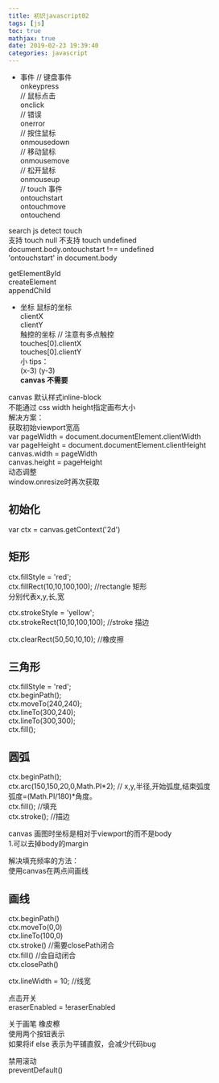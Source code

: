 ```yaml
---
title: 初识javascript02
tags: [js]
toc: true
mathjax: true
date: 2019-02-23 19:39:40
categories: javascript
---
```

* 事件
// 键盘事件  
onkeypress  
// 鼠标点击  
onclick  
// 错误  
onerror  
// 按住鼠标  
onmousedown  
// 移动鼠标  
onmousemove  
// 松开鼠标  
onmouseup  
// touch 事件  
ontouchstart  
ontouchmove  
ontouchend  

search js detect touch  
支持 touch null 不支持 touch undefined  
document.body.ontouchstart !== undefined  
'ontouchstart' in document.body  

getElementById  
createElement  
appendChild  

* 坐标
鼠标的坐标  
clientX  
clientY  
触控的坐标 // 注意有多点触控  
touches[0].clientX  
touches[0].clientY  
小 tips：  
(x-3) (y-3)  
**canvas 不需要**  

canvas 默认样式inline-block  
不能通过 css width height指定画布大小  
解决方案：  
获取初始viewport宽高  
var pageWidth = document.documentElement.clientWidth  
var pageHeight = document.documentElement.clientHeight  
canvas.width = pageWidth  
canvas.height = pageHeight  
动态调整  
window.onresize时再次获取   
## 初始化  
var ctx = canvas.getContext('2d')  

## 矩形
ctx.fillStyle = 'red';  
ctx.fillRect(10,10,100,100); //rectangle 矩形  
分别代表x,y,长,宽  

ctx.strokeStyle = 'yellow';  
ctx.strokeRect(10,10,100,100); //stroke 描边  

ctx.clearRect(50,50,10,10); //橡皮擦  

## 三角形
ctx.fillStyle = 'red';  
ctx.beginPath();  
ctx.moveTo(240,240);   
ctx.lineTo(300,240);  
ctx.lineTo(300,300);  
ctx.fill();  

## 圆弧
ctx.beginPath();  
ctx.arc(150,150,20,0,Math.PI*2); // x,y,半径,开始弧度,结束弧度  
弧度=(Math.PI/180)*角度。  
ctx.fill(); //填充    
ctx.stroke(); //描边  

canvas 画图时坐标是相对于viewport的而不是body  
1.可以去掉body的margin  

解决填充频率的方法：  
使用canvas在两点间画线  

## 画线
ctx.beginPath()  
ctx.moveTo(0,0)    
ctx.lineTo(100,0)   
ctx.stroke() //需要closePath闭合  
ctx.fill() //会自动闭合  
ctx.closePath()  

ctx.lineWidth = 10; //线宽  

点击开关  
eraserEnabled = !eraserEnabled  

关于画笔 橡皮檫  
使用两个按钮表示  
如果将if else 表示为平铺直叙，会减少代码bug  

禁用滚动  
preventDefault()  